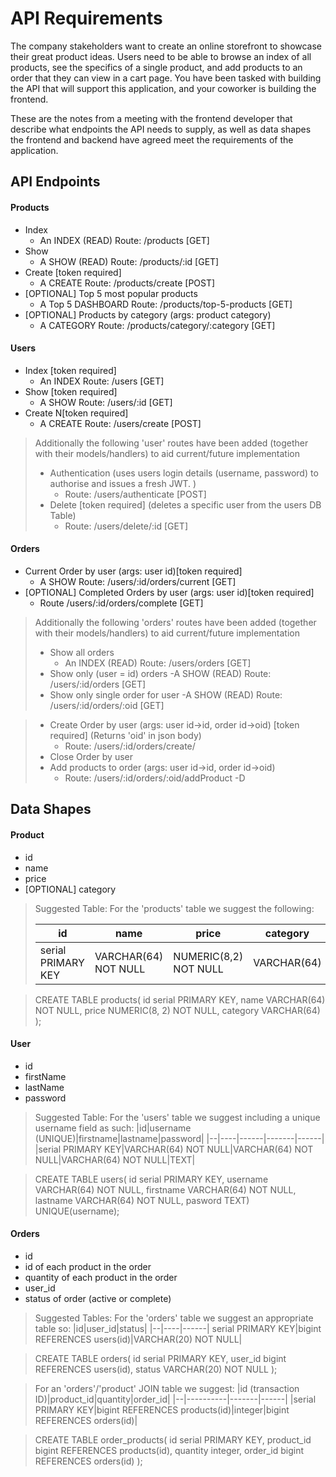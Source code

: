 # API Requirements
The company stakeholders want to create an online storefront to showcase their great product ideas. Users need to be able to browse an index of all products, see the specifics of a single product, and add products to an order that they can view in a cart page. You have been tasked with building the API that will support this application, and your coworker is building the frontend.

These are the notes from a meeting with the frontend developer that describe what endpoints the API needs to supply, as well as data shapes the frontend and backend have agreed meet the requirements of the application. 

## API Endpoints
#### Products
- Index 
    - An INDEX (READ) Route: /products  [GET]
- Show
    - A SHOW (READ) Route: /products/:id  [GET]
- Create [token required]
    - A CREATE Route: /products/create  [POST]
- [OPTIONAL] Top 5 most popular products 
    - A Top 5 DASHBOARD Route: /products/top-5-products [GET]
- [OPTIONAL] Products by category (args: product category)
    - A CATEGORY Route: /products/category/:category  [GET]

#### Users
- Index [token required]
    - An INDEX Route: /users  [GET]
- Show [token required]
    - A SHOW Route: /users/:id [GET]
- Create N[token required]
    - A CREATE Route: /users/create  [POST]

> Additionally the following 'user' routes have been added (together with their models/handlers) to aid current/future implementation
>- Authentication (uses users login details (username, password) to authorise and issues a fresh JWT. )
>   - Route: /users/authenticate [POST]
>- Delete [token required] (deletes a specific user from the users DB Table)
>   - Route: /users/delete/:id [GET]

#### Orders
- Current Order by user (args: user id)[token required]
    - A SHOW Route: /users/:id/orders/current [GET]
- [OPTIONAL] Completed Orders by user (args: user id)[token required]
    - Route /users/:id/orders/complete [GET]

>Additionally the following 'orders' routes have been added (together with their models/handlers) to aid current/future implementation
>- Show all orders
>   - An INDEX (READ) Route: /users/orders  [GET]
>- Show only (user = id) orders
>   -A SHOW (READ) Route: /users/:id/orders  [GET]
>- Show only single order for user
>   -A SHOW (READ) Route: /users/:id/orders/:oid  [GET]

>- Create Order by user (args: user id->id, order id->oid) [token required] (Returns 'oid' in json body)
>    - Route: /users/:id/orders/create/
>- Close Order by user
>- Add products to order (args: user id->id, order id->oid)
>   - Route: /users/:id/orders/:oid/addProduct
>-D


## Data Shapes
#### Product
-  id 
- name
- price
- [OPTIONAL] category

>Suggested Table: 
>For the 'products' table we suggest the following: 
>
>|id|name|price|category|
>|--|----|------|-------|
>|serial PRIMARY KEY|VARCHAR(64) NOT NULL|NUMERIC(8,2) NOT NULL|VARCHAR(64)|

>CREATE TABLE products(
id serial PRIMARY KEY, 
name VARCHAR(64) NOT NULL, 
price NUMERIC(8, 2) NOT NULL, 
category VARCHAR(64)
);

#### User
- id
- firstName
- lastName
- password

>Suggested Table:
>For the 'users' table we suggest including a unique username field as such: 
>|id|username (UNIQUE)|firstname|lastname|password|
>|--|----|------|-------|------|
>|serial PRIMARY KEY|VARCHAR(64) NOT NULL|VARCHAR(64) NOT NULL|VARCHAR(64) NOT NULL|TEXT|

>CREATE TABLE users(
id serial PRIMARY KEY, 
username VARCHAR(64) NOT NULL, 
firstname VARCHAR(64) NOT NULL,
lastname VARCHAR(64) NOT NULL,
pasword TEXT) 
UNIQUE(username);

#### Orders
- id
- id of each product in the order
- quantity of each product in the order
- user_id
- status of order (active or complete)

>Suggested Tables:
>For the 'orders' table we suggest an appropriate table so: 
>|id|user_id|status|
>|--|----|------|
>serial PRIMARY KEY|bigint REFERENCES users(id)|VARCHAR(20) NOT NULL|

>CREATE TABLE orders(
id serial PRIMARY KEY, 
user_id bigint REFERENCES users(id), 
status VARCHAR(20) NOT NULL
);

>For an 'orders'/'product' JOIN table we suggest: 
>|id (transaction ID)|product_id|quantity|order_id|
>|--|----------|-------|------|
>|serial PRIMARY KEY|bigint REFERENCES products(id)|integer|bigint REFERENCES orders(id)|

>CREATE TABLE order_products(
id serial PRIMARY KEY, 
product_id bigint REFERENCES products(id), 
quantity integer,
order_id bigint REFERENCES orders(id)
);
